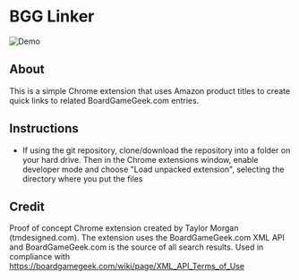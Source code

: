 # BGG Linker

![Demo](https://github.com/tmdesigned/bgg-linker/blob/master/demo.gif)

## About

This is a simple Chrome extension that uses Amazon product titles to create quick links to related BoardGameGeek.com entries.

## Instructions

- If using the git repository, clone/download the repository into a folder on your hard drive. Then in the Chrome extensions window, enable developer mode and choose "Load unpacked extension", selecting the directory where you put the files

## Credit

Proof of concept Chrome extension created by Taylor Morgan (tmdesigned.com). The extension uses the BoardGameGeek.com XML API and BoardGameGeek.com is the source of all search results. Used in compliance with https://boardgamegeek.com/wiki/page/XML_API_Terms_of_Use

